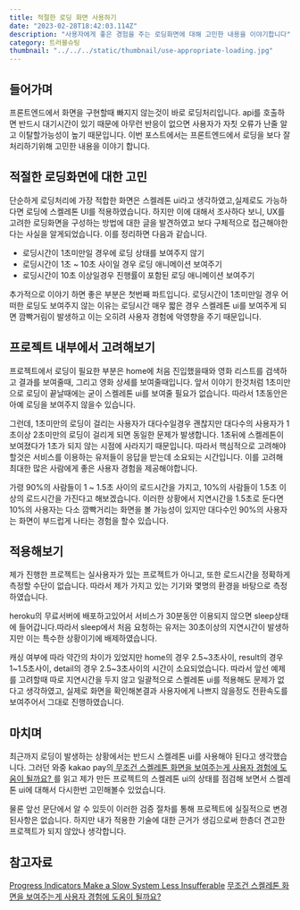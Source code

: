 ```yaml
---
title: 적절한 로딩 화면 사용하기
date: "2023-02-28T18:42:03.114Z"
description: "사용자에게 좋은 경험을 주는 로딩화면에 대해 고민한 내용을 이야기합니다"
category: 트러블슈팅
thumbnail: "../../../static/thumbnail/use-appropriate-loading.jpg"
---
```


## 들어가며

프론트엔드에서 화면을 구현할때 빠지지 않는것이 바로 로딩처리입니다. api를 호출하면 반드시 대기시간이 있기 때문에 아무런 반응이 없으면 사용자가 자칫 오류가 난줄 알고 이탈할가능성이 높기 때문입니다. 이번 포스트에서는 프론트엔드에서 로딩을 보다 잘 처리하기위해 고민한 내용을 이야기 합니다.

## 적절한 로딩화면에 대한 고민

단순하게 로딩처리에 가장 적합한 화면은 스켈레톤 ui라고 생각하였고,실제로도 가능하다면 로딩에 스켈레톤 UI를 적용하였습니다. 하지만 이에 대해서 조사하다 보니, UX를 고려한 로딩화면을 구성하는 방법에 대한 글을 발견하였고 보다 구체적으로 접근해야한다는 사실을 알게되었습니다. 이를 정리하면 다음과 같습니다.

- 로딩시간이 1초미만일 경우에 로딩 상태를 보여주지 않기
- 로딩시간이 1초 ~ 10초 사이일 경우 로딩 애니메이션 보여주기
- 로딩시간이 10초 이상일경우 진행률이 포함된 로딩 애니메이션 보여주기

추가적으로 이야기 하면 좋은 부분은 첫번째 파트입니다. 로딩시간이 1초미만일 경우 어떠한 로딩도 보여주지 않는 이유는 로딩시간 매우 짧은 경우 스켈레톤 ui를 보여주게 되면 깜빡거림이 발생하고 이는 오히려 사용자 경험에 악영향을 주기 때문입니다.

## 프로젝트 내부에서 고려해보기

프로젝트에서 로딩이 필요한 부분은 home에 처음 진입했을때와 영화 리스트를 검색하고 결과를 보여줄때, 그리고 영화 상세를 보여줄때입니다. 앞서 이야기 한것처럼 1초미만으로 로딩이 끝날때에는 굳이 스켈레톤 ui를 보여줄 필요가 없습니다. 따라서 1초동안은 아예 로딩을 보여주지 않을수 있습니다.

그런데, 1초미만의 로딩이 걸리는 사용자가 대다수일경우 괜찮지만 대다수의 사용자가 1초이상 2초미만의 로딩이 걸리게 되면 동일한 문제가 발생합니다. 1초뒤에 스켈레톤이 보여졌다가 1초가 되지 않는 시점에 사라지기 때문입니다. 따라서 핵심적으로 고려해야할것은 서비스를 이용하는 유저들이 응답을 받는데 소요되는 시간입니다. 이를 고려해 최대한 많은 사람에게 좋은 사용자 경험을 제공해야합니다.

가령 90%의 사람들이 1 ~ 1.5초 사이의 로드시간을 가지고, 10%의 사람들이 1.5초 이상의 로드시간을 가진다고 해보겠습니다. 이러한 상황에서 지연시간을 1.5초로 둔다면 10%의 사용자는 다소 깜빡거리는 화면을 볼 가능성이 있지만 대다수인 90%의 사용자는 화면이 부드럽게 나타는 경험을 할수 있습니다.

## 적용해보기

제가 진행한 프로젝트는 실사용자가 있는 프로젝트가 아니고, 또한 로드시간을 정확하게 측정할 수단이 없습니다. 따라서 제가 가지고 있는 기기와 몇명의 환경을 바탕으로 측정하였습니다.

heroku의 무료서버에 배포하고있어서 서비스가 30분동안 이용되지 않으면 sleep상태에 들어갑니다.따라서 sleep에서 처음 요청하는 유저는 30초이상의 지연시간이 발생하지만 이는 특수한 상황이기에 배제하였습니다.

캐싱 여부에 따라 약간의 차이가 있었지만 home의 경우 2.5~3초사이, result의 경우 1~1.5초사이, detail의 경우 2.5~3초사이의 시간이 소요되었습니다. 따라서 앞선 예제를 고려할때 따로 지연시간을 두지 않고 일괄적으로 스켈레톤 ui를 적용해도 문제가 없다고 생각하였고, 실제로 화면을 확인해본결과 사용자에게 나쁘지 않을정도 전환속도를 보여주어서 그대로 진행하였습니다.

## 마치며

최근까지 로딩이 발생하는 상황에서는 반드시 스켈레톤 ui를 사용해야 된다고 생각했습니다. 그러던 와중 kakao pay의<a class="link nodisplay" href="https://tech.kakaopay.com/post/skeleton-ui-idea/">
무조건 스켈레톤 화면을 보여주는게 사용자 경험에 도움이 될까요?
</a>를 읽고 제가 만든 프로젝트의 스켈레톤 ui의 상태를 점검해 보면서 스켈레톤 ui에 대해서 다시한번 고민해볼수 있었습니다.

물론 앞선 문단에서 알 수 있듯이 이러한 검증 절차를 통해 프로젝트에 실질적으로 변경된사항은 없습니다. 하지만 내가 적용한 기술에 대한 근거가 생김으로써 한층더 견고한 프로젝트가 되지 않았나 생각합니다.

## 참고자료

<a class="link" href="https://www.nngroup.com/articles/progress-indicators/">Progress Indicators Make a Slow System Less Insufferable</a>
<a class="link" href="https://tech.kakaopay.com/post/skeleton-ui-idea/">
무조건 스켈레톤 화면을 보여주는게 사용자 경험에 도움이 될까요?
</a>

